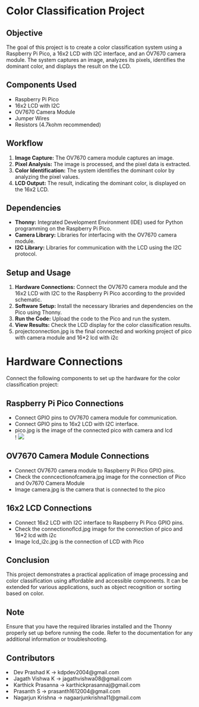 <!DOCTYPE html>
<html lang="en">
<body>
    <h1>Color Classification Project</h1>
    <h2>Objective</h2>
    <p>The goal of this project is to create a color classification system using a Raspberry Pi Pico, a 16x2 LCD with I2C interface, and an OV7670 camera module. The system captures an image, analyzes its pixels, identifies the dominant color, and displays the result on the LCD.</p>
    <h2>Components Used</h2>
    <ul>
        <li>Raspberry Pi Pico</li>
        <li>16x2 LCD with I2C</li>
        <li>OV7670 Camera Module</li>
        <li>Jumper Wires</li>
        <li>Resistors (4.7kohm recommended) </li>
    </ul>
    <h2>Workflow</h2>
    <ol>
        <li><strong>Image Capture:</strong> The OV7670 camera module captures an image.</li>
        <li><strong>Pixel Analysis:</strong> The image is processed, and the pixel data is extracted.</li>
        <li><strong>Color Identification:</strong> The system identifies the dominant color by analyzing the pixel values.</li>
        <li><strong>LCD Output:</strong> The result, indicating the dominant color, is displayed on the 16x2 LCD.</li>
    </ol>
    <!-- Add more sections as needed -->
    <h2>Dependencies</h2>
    <ul>
        <li><strong>Thonny:</strong> Integrated Development Environment (IDE) used for Python programming on the Raspberry Pi Pico.</li>
        <li><strong>Camera Library:</strong> Libraries for interfacing with the OV7670 camera module.</li>
        <li><strong>I2C Library:</strong> Libraries for communication with the LCD using the I2C protocol.</li>
    </ul>
    <h2>Setup and Usage</h2>
    <ol>
        <li><strong>Hardware Connections:</strong> Connect the OV7670 camera module and the 16x2 LCD with I2C to the Raspberry Pi Pico according to the provided schematic.</li>
        <li><strong>Software Setup:</strong> Install the necessary libraries and dependencies on the Pico using Thonny.</li>
        <li><strong>Run the Code:</strong> Upload the code to the Pico and run the system.</li>
        <li><strong>View Results:</strong> Check the LCD display for the color classification results.</li>
        <li>projectconnection.jpg is the final connected and working project of pico with camera module and 16*2 lcd with i2c</li>
    </ol>
    <h1>Hardware Connections</h1>
    <p>Connect the following components to set up the hardware for the color classification project:</p>
    <h2>Raspberry Pi Pico Connections</h2>
    <ul>
        <li>Connect GPIO pins to OV7670 camera module for communication.</li>
        <li>Connect GPIO pins to 16x2 LCD with I2C interface.</li>
        <li>pico.jpg is the image of the connected pico with camera and lcd</li>
        !
        <img src="https://github.com/devprashad/ColorClassification/assets/110773439/e588e1f2-565d-4a4d-8cb3-344da70b5aa1"/>
    </ul>
    <h2>OV7670 Camera Module Connections</h2>
    <ul>
        <li>Connect OV7670 camera module to Raspberry Pi Pico GPIO pins.</li>
        <li>Check the conncectionofcamera.jpg image for the connection of Pico and 0v7670 Camera Module </li>
        <li>Image camera.jpg is the camera that is connected to the pico</li>
    </ul> 
    <h2>16x2 LCD Connections</h2>
    <ul>
        <li>Connect 16x2 LCD with I2C interface to Raspberry Pi Pico GPIO pins.</li>
        <li>Check the connectionoflcd.jpg image  for the connection of pico and 16*2 lcd with i2c</li>
        <li>Image lcd_i2c.jpg is the connection of LCD with Pico</li>
    </ul>
    <h2>Conclusion</h2>
    <p>This project demonstrates a practical application of image processing and color classification using affordable and accessible components. It can be extended for various applications, such as object recognition or sorting based on color.</p>
    <h2>Note</h2>
    <p>Ensure that you have the required libraries installed and the Thonny properly set up before running the code. Refer to the documentation for any additional information or troubleshooting.</p>
    <h2>Contributors</h2>
        <li>Dev Prashad K -> kdpdev2004@gmail.com </li>
        <li>Jagath Vishwa K  -> jagathvishwa08@gmail.com </li>
        <li>Karthick Prasanna ->  karthickprasannaj@gmail.com </li>   
        <li>Prasanth S ->  prasanth1612004@gmail.com </li>
        <li>Nagarjun Krishna ->  nagaarjunkrishna11@gmail.com </li>
</body>
</html>
